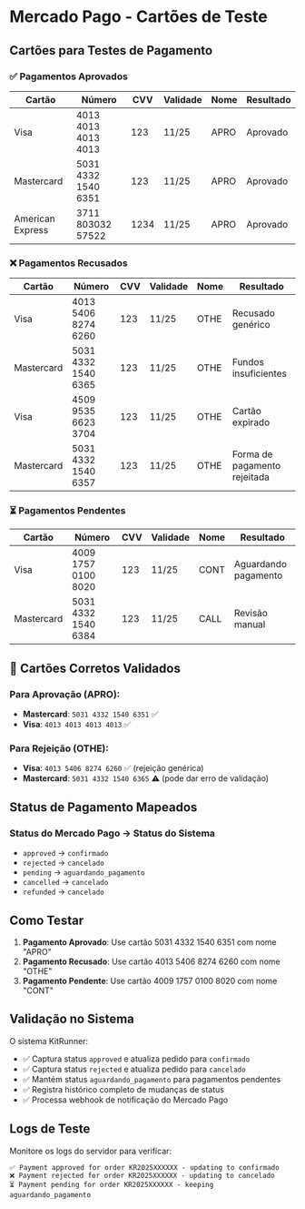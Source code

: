 
# Mercado Pago - Cartões de Teste

## Cartões para Testes de Pagamento

### ✅ Pagamentos Aprovados
| Cartão | Número | CVV | Validade | Nome | Resultado |
|--------|--------|-----|----------|------|-----------|
| Visa | 4013 4013 4013 4013 | 123 | 11/25 | APRO | Aprovado |
| Mastercard | 5031 4332 1540 6351 | 123 | 11/25 | APRO | Aprovado |
| American Express | 3711 803032 57522 | 1234 | 11/25 | APRO | Aprovado |

### ❌ Pagamentos Recusados
| Cartão | Número | CVV | Validade | Nome | Resultado |
|--------|--------|-----|----------|------|-----------|
| Visa | 4013 5406 8274 6260 | 123 | 11/25 | OTHE | Recusado genérico |
| Mastercard | 5031 4332 1540 6365 | 123 | 11/25 | OTHE | Fundos insuficientes |
| Visa | 4509 9535 6623 3704 | 123 | 11/25 | OTHE | Cartão expirado |
| Mastercard | 5031 4332 1540 6357 | 123 | 11/25 | OTHE | Forma de pagamento rejeitada |

### ⏳ Pagamentos Pendentes
| Cartão | Número | CVV | Validade | Nome | Resultado |
|--------|--------|-----|----------|------|-----------|
| Visa | 4009 1757 0100 8020 | 123 | 11/25 | CONT | Aguardando pagamento |
| Mastercard | 5031 4332 1540 6384 | 123 | 11/25 | CALL | Revisão manual |

## 🔑 Cartões Corretos Validados

### Para Aprovação (APRO):
- **Mastercard**: `5031 4332 1540 6351` ✅
- **Visa**: `4013 4013 4013 4013` ✅

### Para Rejeição (OTHE):
- **Visa**: `4013 5406 8274 6260` ✅ (rejeição genérica)
- **Mastercard**: `5031 4332 1540 6365` ⚠️ (pode dar erro de validação)

## Status de Pagamento Mapeados

### Status do Mercado Pago → Status do Sistema
- `approved` → `confirmado`
- `rejected` → `cancelado`
- `pending` → `aguardando_pagamento`
- `cancelled` → `cancelado`
- `refunded` → `cancelado`

## Como Testar

1. **Pagamento Aprovado**: Use cartão 5031 4332 1540 6351 com nome "APRO"
2. **Pagamento Recusado**: Use cartão 4013 5406 8274 6260 com nome "OTHE"
3. **Pagamento Pendente**: Use cartão 4009 1757 0100 8020 com nome "CONT"

## Validação no Sistema

O sistema KitRunner:
- ✅ Captura status `approved` e atualiza pedido para `confirmado`
- ✅ Captura status `rejected` e atualiza pedido para `cancelado`
- ✅ Mantém status `aguardando_pagamento` para pagamentos pendentes
- ✅ Registra histórico completo de mudanças de status
- ✅ Processa webhook de notificação do Mercado Pago

## Logs de Teste

Monitore os logs do servidor para verificar:
```
✅ Payment approved for order KR2025XXXXXX - updating to confirmado
❌ Payment rejected for order KR2025XXXXXX - updating to cancelado
⏳ Payment pending for order KR2025XXXXXX - keeping aguardando_pagamento
```

